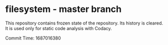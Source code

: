 # filesystem - master branch

This repository contains frozen state of the repository.
Its history is cleared. It is used only for static code
analysis with Codacy.

Commit Time: 1687016380